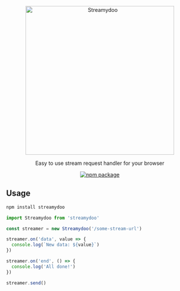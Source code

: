<p align="center">
  <img src="https://user-images.githubusercontent.com/10660468/41635501-180a6472-7417-11e8-878f-86c86b10a174.png" width="400" alt="Streamydoo">
</p>
<p align="center">Easy to use stream request handler for your browser<p>
<p align="center">
  <a href="https://npmjs.org/package/streamydoo"><img src="https://img.shields.io/npm/v/streamydoo.svg" alt="npm package" /></a>
</p>

## Usage

```bash
npm install streamydoo
```

```js
import Streamydoo from 'streamydoo'

const streamer = new Streamydoo('/some-stream-url')

streamer.on('data', value => {
  console.log(`New data: ${value}`)
})

streamer.on('end', () => {
  console.log('All done!')
})

streamer.send()
```